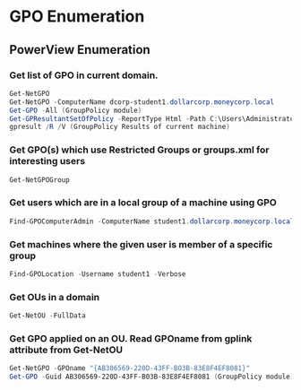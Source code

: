 # GPO Enumeration

## PowerView Enumeration

### Get list of GPO in current domain.

```powershell
Get-NetGPO
Get-NetGPO -ComputerName dcorp-student1.dollarcorp.moneycorp.local
Get-GPO -All (GroupPolicy module)
Get-GPResultantSetOfPolicy -ReportType Html -Path C:\Users\Administrator\report.html (Provides RSoP)
gpresult /R /V (GroupPolicy Results of current machine)
```

### Get GPO(s) which use Restricted Groups or groups.xml for interesting users

```powershell
Get-NetGPOGroup 
```

### Get users which are in a local group of a machine using GPO

```powershell
Find-GPOComputerAdmin -ComputerName student1.dollarcorp.moneycorp.local
```

### Get machines where the given user is member of a specific group

```powershell
Find-GPOLocation -Username student1 -Verbose
```

### Get OUs in a domain

```powershell
Get-NetOU -FullData
```

### Get GPO applied on an OU. Read GPOname from gplink attribute from Get-NetOU

```powershell
Get-NetGPO -GPOname "{AB306569-220D-43FF-BO3B-83E8F4EF8081}"
Get-GPO -Guid AB306569-220D-43FF-B03B-83E8F4EF8081 (GroupPolicy module) 
```
